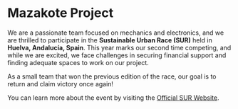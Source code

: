 # Mazakote Project



We are a passionate team focused on mechanics and electronics, and we are thrilled to participate in the **Sustainable Urban Race (SUR)** held in **Huelva, Andalucía, Spain**. This year marks our second time competing, and while we are excited, we face challenges in securing financial support and finding adequate spaces to work on our project. 

As a small team that won the previous edition of the race, our goal is to return and claim victory once again!

You can learn more about the event by visiting the [Official SUR Website](https://www.uhu.es/surbanrace/).

